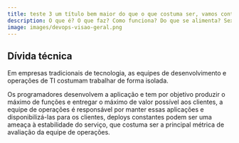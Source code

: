 ```yaml
---
title: teste 3 um título bem maior do que o que costuma ser, vamos continuar testando títulos longos
description: O que é? O que faz? Como funciona? Do que se alimenta? Sexta, no Globo Reporter!
image: images/devops-visao-geral.png
---
```


## Dívida técnica

Em empresas tradicionais de tecnologia, as equipes de desenvolvimento e operações de TI costumam trabalhar de forma isolada.

Os programadores desenvolvem a aplicação e tem por objetivo produzir o máximo de funções e entregar o máximo de valor possível aos clientes, a equipe de operações é responsável por manter essas aplicações e disponibilizá-las para os clientes, deploys constantes podem ser uma ameaça à estabilidade do serviço, que costuma ser a principal métrica de avaliação da equipe de operações.